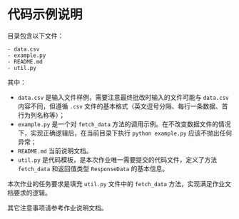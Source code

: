 # 代码示例说明

目录包含以下文件：
```
- data.csv
- example.py
- README.md
- util.py
```

其中：
- `data.csv` 是输入文件样例，需要注意最终批改时输入的文件可能与 `data.csv` 内容不同，但遵循 `.csv` 文件的基本格式（英文逗号分隔、每行一条数据、首行为列名称等）；
- `example.py` 是一个对 `fetch_data` 方法的调用示例。在不改变数据文件的情况下，实现正确逻辑后，在当前目录下执行 `python example.py` 应该不抛出任何异常；
- `README.md` 当前说明文档。
- `util.py` 是代码模板，是本次作业唯一需要提交的代码文件，定义了方法 `fetch_data` 和返回值类型 `ResponseData` 的基本信息。

本次作业的任务要求是填充 `util.py` 文件中的 `fetch_data` 方法，实现满足作业文档要求的逻辑。

其它注意事项请参考作业说明文档。
